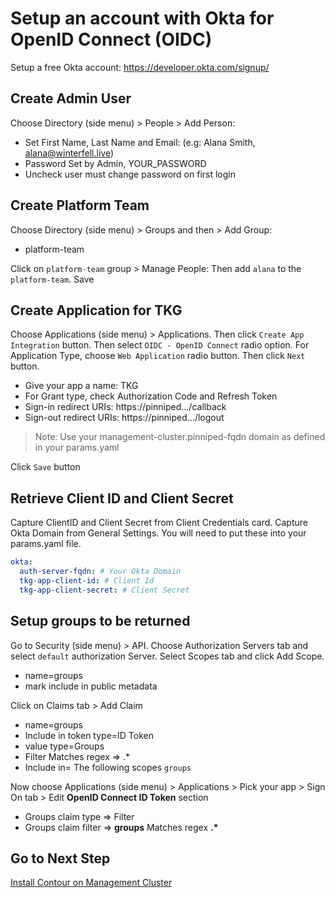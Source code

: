 # Setup an account with Okta for OpenID Connect (OIDC)

Setup a free Okta account: https://developer.okta.com/signup/

## Create Admin User

Choose Directory (side menu) > People > Add Person:
- Set First Name, Last Name and Email: (e.g: Alana Smith, alana@winterfell.live)
- Password Set by Admin, YOUR_PASSWORD
- Uncheck user must change password on first login

## Create Platform Team

Choose Directory (side menu) > Groups and then > Add Group:
- platform-team

Click on `platform-team` group > Manage People: Then add `alana` to the `platform-team`. Save

## Create Application for TKG

Choose Applications (side menu) > Applications.  Then click `Create App Integration` button.  Then select `OIDC - OpenID Connect` radio option. For Application Type, choose `Web Application` radio button.  Then click `Next` button.
  - Give your app a name: TKG
  - For Grant type, check Authorization Code and Refresh Token
  - Sign-in redirect URIs: https://pinniped.<your-management-cluster-name>.<your-environment-name>.<your-subdomain>/callback 
  - Sign-out redirect URIs: https://pinniped.<your-management-cluster-name>.<your-environment-name>.<your-subdomain>/logout
> Note: Use your management-cluster.pinniped-fqdn domain as defined in your params.yaml

Click `Save` button

## Retrieve Client ID and Client Secret

Capture ClientID and Client Secret from Client Credentials card.  Capture Okta Domain from General Settings. You will need to put these into your params.yaml file.

```yaml
okta:
  auth-server-fqdn: # Your Okta Domain
  tkg-app-client-id: # Client Id
  tkg-app-client-secret: # Client Secret
```

## Setup groups to be returned

Go to Security (side menu) > API.  Choose Authorization Servers tab and select `default` authorization Server. Select Scopes tab and click Add Scope.
  - name=groups
  - mark include in public metadata

Click on Claims tab > Add Claim
  - name=groups
  - Include in token type=ID Token
  - value type=Groups
  - Filter Matches regex => .*
  - Include in= The following scopes `groups`

Now choose Applications (side menu) > Applications > Pick your app > Sign On tab > Edit **OpenID Connect ID Token** section
  - Groups claim type => Filter
  - Groups claim filter => **groups** Matches regex **.\***

## Go to Next Step

[Install Contour on Management Cluster](06_contour_mgmt.md)
